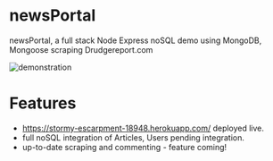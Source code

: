 # newsPortal
newsPortal, a full stack Node Express noSQL demo using MongoDB, Mongoose scraping Drudgereport.com

![demonstration](demo.gif)

# Features

- https://stormy-escarpment-18948.herokuapp.com/ deployed live.
- full noSQL integration of Articles, Users pending integration.
- up-to-date scraping and commenting - feature coming!
